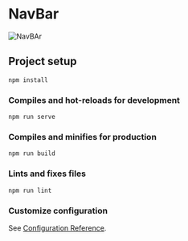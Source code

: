 # NavBar
![NavBAr](https://user-images.githubusercontent.com/66314810/210269634-64f6dd52-44af-4d53-aa7e-fc277cad334a.png)

## Project setup
```
npm install
```

### Compiles and hot-reloads for development
```
npm run serve
```

### Compiles and minifies for production
```
npm run build
```

### Lints and fixes files
```
npm run lint
```

### Customize configuration
See [Configuration Reference](https://cli.vuejs.org/config/).
